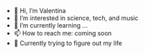 - 👋 Hi, I’m Valentina
- 👀 I’m interested in science, tech, and music
- 🌱 I’m currently learning ...
- 📫 How to reach me: coming soon
- 🤡 Currently trying to figure out my life
